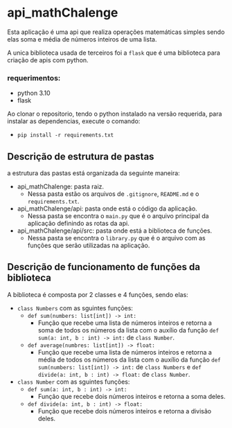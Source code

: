 # api_mathChalenge

Esta aplicação é uma api que realiza operações matemáticas simples sendo elas soma e média de números inteiros de uma lista.

A unica biblioteca usada de terceiros foi a `flask` que é uma biblioteca para criação de apis com python.

### requerimentos:
- python 3.10
- flask

Ao clonar o repositorio, tendo o python instalado na versão requerida, para instalar as dependencias, execute o comando:
- `pip install -r requirements.txt`

## Descrição de estrutura de pastas
a estrutura das pastas está organizada da seguinte maneira:
- api_mathChalenge: pasta raiz.
  - Nessa pasta estão os arquivos de `.gitignore`, `README.md` e o `requirements.txt`.
- api_mathChalenge/api: pasta onde está o código da aplicação.
  - Nessa pasta se encontra o `main.py` que é o arquivo principal da aplicação definindo as rotas da api.
- api_mathChalenge/api/src: pasta onde está a biblioteca de funções.
  - Nessa pasta se encontra o `library.py` que é o arquivo com as funções que serão utilizadas na aplicação.

## Descrição de funcionamento de funções da biblioteca
A biblioteca é composta por 2 classes e 4 funções, sendo elas:
- `class Numbers` com as sguintes funções:
  - `def sum(numbers: list[int]) -> int:` 
    - Função que recebe uma lista de números inteiros e retorna a soma de todos os números da lista com o auxílio da função `def sum(a: int, b : int) -> int:` de `class Number`.
  - `def average(numbres: list[int]) -> float:`
    - Função que recebe uma lista de números inteiros e retorna a média de todos os números da lista com o auxílio da função `def sum(numbers: list[int]) -> int:` de `class Numbers` e `def divide(a: int, b : int) -> float:` de `class Number`.
- `class Number` com as sguintes funções: 
  - `def sum(a: int, b : int) -> int:`
    - Função que recebe dois números inteiros e retorna a soma deles.
  - `def divide(a: int, b : int) -> float:`
    - Função que recebe dois números inteiros e retorna a divisão deles.